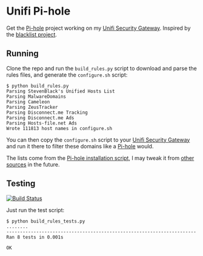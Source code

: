 # Unifi Pi-hole

Get the [Pi-hole](https://github.com/pi-hole/pi-hole) project working on my [Unifi Security Gateway](https://www.ui.com/unifi-routing/usg/). Inspired by the [blacklist project](https://github.com/britannic/blacklist).

## Running

Clone the repo and run the `build_rules.py` script to download and parse the rules files, and generate the `configure.sh` script:

    $ python build_rules.py
    Parsing StevenBlack's Unified Hosts List
    Parsing MalwareDomains
    Parsing Cameleon
    Parsing ZeusTracker
    Parsing Disconnect.me Tracking
    Parsing Disconnect.me Ads
    Parsing Hosts-file.net Ads
    Wrote 111813 host names in configure.sh

You can then copy the `configure.sh` script to your [Unifi Security Gateway](https://www.ui.com/unifi-routing/usg/) and run it there to filter these domains like a [Pi-hole](https://github.com/pi-hole/pi-hole) would.

The lists come from the [Pi-hole installation script](https://github.com/pi-hole/pi-hole/blob/master/automated%20install/basic-install.sh), I may tweak it from [other sources](https://firebog.net) in the future.

## Testing

[![Build Status](https://travis-ci.com/ndfred/unifi-pi-hole/unifi-pi-hole.png?branch=master)](https://travis-ci.com/ndfred/unifi-pi-hole/)

Just run the test script:

	$ python build_rules_tests.py 
	........
	----------------------------------------------------------------------
	Ran 8 tests in 0.001s

	OK
